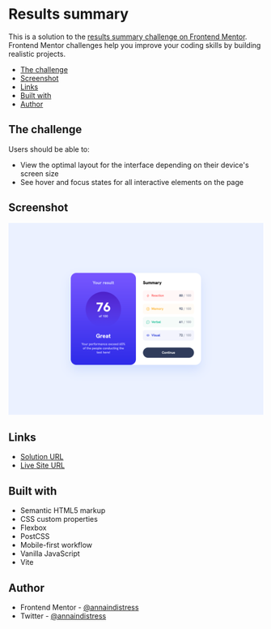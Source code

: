 # Results summary

This is a solution to the [results summary challenge on Frontend Mentor](https://www.frontendmentor.io/challenges/results-summary-component-CE_K6s0maV). Frontend Mentor challenges help you improve your coding skills by building realistic projects.

- [The challenge](#the-challenge)
- [Screenshot](#screenshot)
- [Links](#links)
- [Built with](#built-with)
- [Author](#author)

## The challenge

Users should be able to:

- View the optimal layout for the interface depending on their device's screen size
- See hover and focus states for all interactive elements on the page

## Screenshot

![](./screenshot.png)

## Links

- [Solution URL](https://github.com/annaindistress/frontend-mentor-results-summary)
- [Live Site URL](https://annaindistress.github.io/frontend-mentor-results-summary/)

## Built with

- Semantic HTML5 markup
- CSS custom properties
- Flexbox
- PostCSS
- Mobile-first workflow
- Vanilla JavaScript
- Vite


## Author

- Frontend Mentor - [@annaindistress](https://www.frontendmentor.io/profile/annaindistress)
- Twitter - [@annaindistress](https://www.twitter.com/annaindistress)
